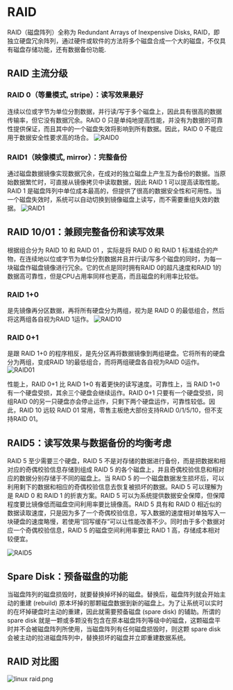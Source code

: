 # RAID
RAID（磁盘阵列）全称为 Redundant Arrays of Inexpensive Disks, RAID，即独立硬盘冗余阵列，通过硬件或软件的方法将多个磁盘合成一个大的磁盘，不仅具有磁盘存储功能，还有数据备份功能.

## RAID 主流分级
### RAID 0（等量模式, stripe）：读写效果最好
连续以位或字节为单位分割数据，并行读/写于多个磁盘上，因此具有很高的数据传输率，但它没有数据冗余。RAID 0 只是单纯地提高性能，并没有为数据的可靠性提供保证，而且其中的一个磁盘失效将影响到所有数据。因此，RAID 0 不能应用于数据安全性要求高的场合。
![RAID0](https://upload.wikimedia.org/wikipedia/commons/9/9b/RAID_0.svg)

### RAID1（映像模式, mirror）：完整备份
通过磁盘数据镜像实现数据冗余，在成对的独立磁盘上产生互为备份的数据。当原始数据繁忙时，可直接从镜像拷贝中读取数据，因此 RAID 1 可以提高读取性能。RAID 1 是磁盘阵列中单位成本最高的，但提供了很高的数据安全性和可用性。当一个磁盘失效时，系统可以自动切换到镜像磁盘上读写，而不需要重组失效的数据。
![RAID1](https://upload.wikimedia.org/wikipedia/commons/b/b7/RAID_1.svg)

## RAID 10/01：兼顾完整备份和读写效果
根据组合分为 RAID 10 和 RAID 01 ，实际是将 RAID 0 和 RAID 1 标准结合的产物，在连续地以位或字节为单位分割数据并且并行读/写多个磁盘的同时，为每一块磁盘作磁盘镜像进行冗余。它的优点是同时拥有RAID 0的超凡速度和RAID 1的数据高可靠性，但是CPU占用率同样也更高，而且磁盘的利用率比较低。
### RAID 1+0
是先镜像再分区数据，再将所有硬盘分为两组，视为是 RAID 0 的最低组合，然后将这两组各自视为RAID 1运作。
![RAID10](https://upload.wikimedia.org/wikipedia/commons/b/bb/RAID_10.svg)

### RAID 0+1
是跟 RAID 1+0 的程序相反，是先分区再将数据镜像到两组硬盘。它将所有的硬盘分为两组，变成RAID 1的最低组合，而将两组硬盘各自视为RAID 0运作。
![RAID01](https://upload.wikimedia.org/wikipedia/commons/a/ad/RAID_01.svg)

性能上，RAID 0+1 比 RAID 1+0 有着更快的读写速度。可靠性上，当 RAID 1+0 有一个硬盘受损，其余三个硬盘会继续运作。RAID 0+1 只要有一个硬盘受损，同组RAID 0的另一只硬盘亦会停止运作，只剩下两个硬盘运作，可靠性较低。因此，RAID 10 远较 RAID 01 常用，零售主板绝大部份支持RAID 0/1/5/10，但不支持RAID 01。

## RAID5：读写效果与数据备份的均衡考虑
RAID 5 至少需要三个硬盘，RAID 5 不是对存储的数据进行备份，而是把数据和相对应的奇偶校验信息存储到组成 RAID 5 的各个磁盘上，并且奇偶校验信息和相对应的数据分别存储于不同的磁盘上。当 RAID 5 的一个磁盘数据发生损坏后，可以利用剩下的数据和相应的奇偶校验信息去恢复被损坏的数据。RAID 5 可以理解为是 RAID 0 和 RAID 1 的折衷方案。RAID 5 可以为系统提供数据安全保障，但保障程度要比镜像低而磁盘空间利用率要比镜像高。RAID 5 具有和 RAID 0 相近似的数据读取速度，只是因为多了一个奇偶校验信息，写入数据的速度相对单独写入一块硬盘的速度略慢，若使用“回写缓存”可以让性能改善不少。同时由于多个数据对应一个奇偶校验信息，RAID 5 的磁盘空间利用率要比 RAID 1 高，存储成本相对较便宜。

![RAID5](https://upload.wikimedia.org/wikipedia/commons/6/64/RAID_5.svg)

## Spare Disk：预备磁盘的功能
当磁盘阵列的磁盘损毁时，就要替换掉坏掉的磁盘。替换后，磁盘阵列就会开始主动的重建 (rebuild) 原本坏掉的那颗磁盘数据到新的磁盘上。为了让系统可以实时的在坏掉硬盘时主动的重建，因此就需要预备磁盘 (spare disk) 的辅助。所谓的 spare disk 就是一颗或多颗没有包含在原本磁盘阵列等级中的磁盘，这颗磁盘平时并不会被磁盘阵列所使用，当磁盘阵列有任何磁盘损毁时，则这颗 spare disk 会被主动的拉进磁盘阵列中，替换损坏的磁盘并立即重建数据系统。

## RAID 对比图
![linux raid.png](https://i.loli.net/2021/06/26/uo6pjKQPXU5CI8f.png)